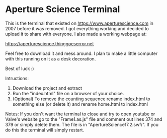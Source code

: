 # Aperture Science Terminal 

This is the terminal that existed on https://www.aperturescience.com in 2007 before it was removed. I got everything working and decided to upload it to share with everyone.
I also made a working webpage at:

https://aperturescience.thinggoeserror.net

Feel free to download it and mess around. I plan to make a little computer with this running on it as a desk decoration.

Best of luck :)

Intructions:
1. Download the project and extract
2. Run the "index.html" file on a browser of your choice.
3. (Optional) To remove the counting sequence rename index.html to something else (or delete it) and rename home.html to index.html

Notes:
If you don't want the terminal to close and try to open youtube or Valve's website go to the "Frame1.as.js" file and comment out lines 374 and 379 or simply delete them. The file is in "ApertureScience17.2.swf/". If you do this the terminal will simply restart.


